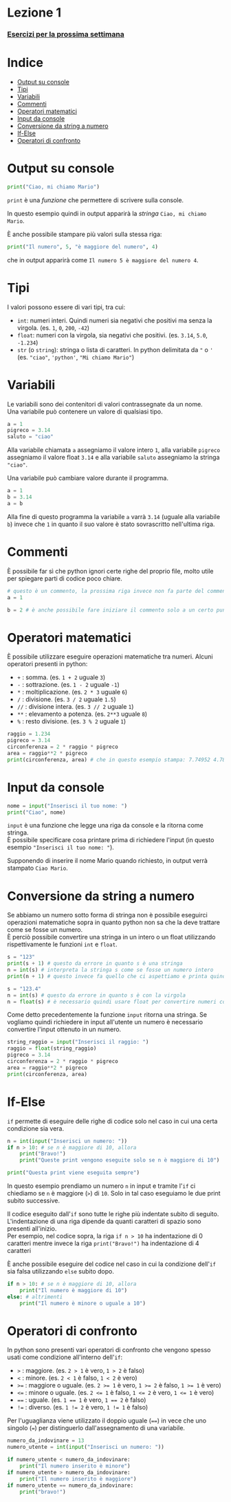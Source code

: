 # Lezione 1
### [Esercizi per la prossima settimana](ESERCIZI.md)

# Indice
- [Output su console](#output-su-console)
- [Tipi](#tipi)
- [Variabili](#variabili)
- [Commenti](#commenti)
- [Operatori matematici](#operatori-matematici)
- [Input da console](#input-da-console)
- [Conversione da string a numero](#conversione-da-string-a-numero)
- [If-Else](#if-else)
- [Operatori di confronto](#operatori-di-confronto)

# Output su console

```py
print("Ciao, mi chiamo Mario")
```
`print` è una _funzione_ che permettere di scrivere sulla console.

In questo esempio quindi in output apparirà la _stringa_ `Ciao, mi chiamo Mario`.

È anche possibile stampare più valori sulla stessa riga:
```py
print("Il numero", 5, "è maggiore del numero", 4)
```
che in output apparirà come `Il numero 5 è maggiore del numero 4`.

# Tipi

I valori possono essere di vari tipi, tra cui:
- `int`: numeri interi. Quindi numeri sia negativi che positivi ma senza la virgola. (es. `1`, `0`, `200`, `-42`)
- `float`: numeri con la virgola, sia negativi che positivi. (es. `3.14`, `5.0`, `-1.234`)
- `str` (o `string`): stringa o lista di caratteri. In python delimitata da `"` o `'` (es. `"ciao"`, `'python'`, `"Mi chiamo Mario"`)

# Variabili

Le variabili sono dei contenitori di valori contrassegnate da un nome.  
Una variabile può contenere un valore di qualsiasi tipo.

```py
a = 1
pigreco = 3.14
saluto = "ciao"
```

Alla variabile chiamata `a` assegniamo il valore intero `1`, alla variabile `pigreco` assegniamo il valore float `3.14` e alla variabile `saluto` assegniamo la stringa `"ciao"`.

Una variabile può cambiare valore durante il programma.
```py
a = 1
b = 3.14
a = b
```
Alla fine di questo programma la variabile `a` varrà `3.14` (uguale alla variabile `b`) invece che `1` in quanto il suo valore è stato sovrascritto nell'ultima riga.

# Commenti
È possibile far sì che python ignori certe righe del proprio file, molto utile per spiegare parti di codice poco chiare.
```py
# questo è un commento, la prossima riga invece non fa parte del commento
a = 1

b = 2 # è anche possibile fare iniziare il commento solo a un certo punto della riga
```

# Operatori matematici
È possibile utilizzare eseguire operazioni matematiche tra numeri. Alcuni operatori presenti in python:
- `+` : somma. (es. `1 + 2` uguale `3`)
- `-` : sottrazione. (es. `1 - 2` uguale `-1`)
- `*` : moltiplicazione. (es. `2 * 3` uguale `6`)
- `/` : divisione. (es. `3 / 2` uguale `1.5`)
- `//` : divisione intera. (es. `3 // 2` uguale `1`)
- `**` : elevamento a potenza. (es. `2**3` uguale `8`)
- `%` : resto divisione. (es. `3 % 2` uguale `1`)

```py
raggio = 1.234
pigreco = 3.14
circonferenza = 2 * raggio * pigreco
area = raggio**2 * pigreco
print(circonferenza, area) # che in questo esempio stampa: 7.74952 4.78145384
```

# Input da console
```py
nome = input("Inserisci il tuo nome: ")
print("Ciao", nome)
```

`input` è una funzione che legge una riga da console e la ritorna come stringa.  
È possibile specificare cosa printare prima di richiedere l'input (in questo esempio `"Inserisci il tuo nome: "`).

Supponendo di inserire il nome Mario quando richiesto, in output verrà stampato ```Ciao Mario```.

# Conversione da string a numero
Se abbiamo un numero sotto forma di stringa non è possibile eseguirci operazioni matematiche sopra in quanto python non sa che la deve trattare come se fosse un numero.  
È perciò possibile convertire una stringa in un intero o un float utilizzando rispettivamente le funzioni `int` e `float`.

```py
s = "123"
print(s + 1) # questo da errore in quanto s è una stringa
n = int(s) # interpreta la stringa s come se fosse un numero intero
print(n + 1) # questo invece fa quello che ci aspettiamo e printa quindi 124
```
```py
s = "123.4"
n = int(s) # questo da errore in quanto s è con la virgola
n = float(s) # è necessario quindi usare float per convertire numeri con la virgola
```

Come detto precedentemente la funzione `input` ritorna una stringa. Se vogliamo quindi richiedere in input all'utente un numero è necessario convertire l'input ottenuto in un numero.

```py
string_raggio = input("Inserisci il raggio: ")
raggio = float(string_raggio)
pigreco = 3.14
circonferenza = 2 * raggio * pigreco
area = raggio**2 * pigreco
print(circonferenza, area)
```

# If-Else
`if` permette di eseguire delle righe di codice solo nel caso in cui una certa condizione sia vera.

```py
n = int(input("Inserisci un numero: "))
if n > 10: # se n è maggiore di 10, allora
    print("Bravo!")
    print("Queste print vengono eseguite solo se n è maggiore di 10")

print("Questa print viene eseguita sempre")
```
In questo esempio prendiamo un numero `n` in input e tramite l'`if` ci chiediamo se `n` è maggiore (`>`) di `10`. Solo in tal caso eseguiamo le due print subito successive.

Il codice eseguito dall'`if` sono tutte le righe più indentate subito di seguito.  
L'indentazione di una riga dipende da quanti caratteri di spazio sono presenti all'inizio.  
Per esempio, nel codice sopra, la riga `if n > 10` ha indentazione di 0 caratteri mentre invece la riga `print("Bravo!")` ha indentazione di 4 caratteri

È anche possibile eseguire del codice nel caso in cui la condizione dell'`if` sia falsa utilizzando `else` subito dopo.

```py
if n > 10: # se n è maggiore di 10, allora
    print("Il numero è maggiore di 10")
else: # altrimenti
    print("Il numero è minore o uguale a 10")
```

# Operatori di confronto
In python sono presenti vari operatori di confronto che vengono spesso usati come condizione all'interno dell'`if`:

- `>` : maggiore. (es. `2 > 1` è vero, `1 > 2` è falso)
- `<` : minore. (es. `2 < 1` è falso, `1 < 2` è vero)
- `>=` : maggiore o uguale. (es. `2 >= 1` è vero, `1 >= 2` è falso, `1 >= 1` è vero)
- `<=` : minore o uguale. (es. `2 <= 1` è falso, `1 <= 2` è vero, `1 <= 1`  è vero)
- `==` : uguale. (es. `1 == 1` è vero, `1 == 2` è falso)
- `!=` : diverso. (es. `1 != 2` è vero, `1 != 1` è falso)

Per l'uguaglianza viene utilizzato il doppio uguale (`==`) in vece che uno singolo (`=`) per distinguerlo dall'assegnamento di una variabile.

```py
numero_da_indovinare = 13
numero_utente = int(input("Inserisci un numero: "))

if numero_utente < numero_da_indovinare:
    print("Il numero inserito è minore")
if numero_utente > numero_da_indovinare:
    print("Il numero inserito è maggiore")
if numero_utente == numero_da_indovinare:
    print("bravo!")
```
